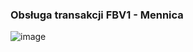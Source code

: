 ### Obsługa transakcji FBV1 - Mennica

![image](https://user-images.githubusercontent.com/91785152/210352308-2f4f2d94-acea-4fe9-afa6-6a2aeec65688.png)


